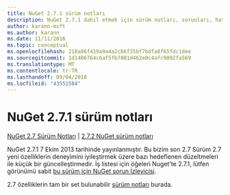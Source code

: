 ```yaml
---
title: NuGet 2.7.1 sürüm notları
description: NuGet 2.7.1 dahil etmek için sürüm notları, sorunları, hata düzeltmeleri, eklenen özellikler ve dcr bilinir.
author: karann-msft
ms.author: karann
ms.date: 11/11/2016
ms.topic: conceptual
ms.openlocfilehash: 218a86f419a9a4a2cb6f35bf7bdfa8f65fdc1dee
ms.sourcegitcommit: 1d1406764c6af5fb7801d462e0c4afc9092fa569
ms.translationtype: MT
ms.contentlocale: tr-TR
ms.lasthandoff: 09/04/2018
ms.locfileid: "43551584"
---
```

# <a name="nuget-271-release-notes"></a>NuGet 2.7.1 sürüm notları

[NuGet 2.7 Sürüm Notları](../release-notes/nuget-2.7.md) | [2.7.2 NuGet sürüm notları](../release-notes/nuget-2.7.2.md)

NuGet 2.7.1 7 Ekim 2013 tarihinde yayınlanmıştır.  Bu bizim son 2.7 Sürüm 2.7 yeni özelliklerin deneyimini iyileştirmek üzere bazı hedeflenen düzeltmeleri ile küçük bir güncelleştirmedir. İş listesi için öğeleri Nuget'te 2.7.1, lütfen görünümü sabit [bu sürüm için NuGet sorun İzleyicisi](http://nuget.codeplex.com/workitem/list/advanced?keyword=&status=Closed&type=All&priority=All&release=NuGet%202.7.1&assignedTo=All&component=All&sortField=LastUpdatedDate&sortDirection=Descending&page=0).

2.7 özelliklerin tam bir set bulunabilir [sürüm notları](../release-notes/nuget-2.7.md) burada.
